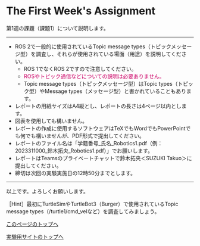 # The First Week's Assignment
第1週の課題（課題1）について説明します。


___
- ROS 2で一般的に使用されているTopic message types（トピックメッセージ型）を調査し、それらが使用されている場面（用途）を説明してください。
    - ROS 1でなくROS 2ですので注意してください。
    - <span style="color: #CC0066;">ROSやトピック通信などについての説明は必要ありません。</span>
    - Topic message types（トピックメッセージ型）はTopic types（トピック型）やMessage types（メッセージ型）と書かれていることもあります。
- レポートの用紙サイズはA4縦とし、レポートの長さは4ページ以内とします。
- 図表を使用しても構いません。
- レポートの作成に使用するソフトウェアはTeXでもWordでもPowerPointでも何でも構いませんが、PDF形式で提出してください。
- レポートのファイル名は「学籍番号_氏名_Robotics1.pdf（例：2023311000_鈴木拓央_Robotics1.pdf）」でお願いします。
- レポートはTeamsのプライベートチャットで鈴木拓央＜SUZUKI Takuo＞に提出してください。
- 締切は次回の実験実施日の12時50分までとします。


___
以上です。よろしくお願いします。

［Hint］最初にTurtleSimやTurtleBot3（Burger）で使用されているTopic message types（/turtle1/cmd_velなど）を調査してみましょう。


[このページのトップへ](#)

[実験用サイトのトップへ](https://stl-apu.github.io/laboratory_experiments/)


